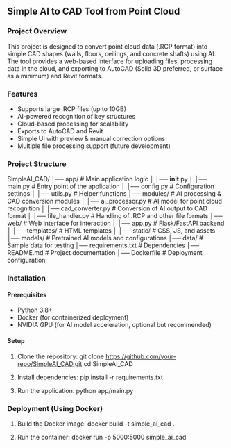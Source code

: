## Simple AI to CAD Tool from Point Cloud

### Project Overview
This project is designed to convert point cloud data (.RCP format) into simple CAD shapes (walls, floors, ceilings, and concrete shafts) using AI. The tool provides a web-based interface for uploading files, processing data in the cloud, and exporting to AutoCAD (Solid 3D preferred, or surface as a minimum) and Revit formats.

### Features
- Supports large .RCP files (up to 10GB)
- AI-powered recognition of key structures
- Cloud-based processing for scalability
- Exports to AutoCAD and Revit
- Simple UI with preview & manual correction options
- Multiple file processing support (future development)

### Project Structure

SimpleAI_CAD/
│── app/                     # Main application logic
│   │── __init__.py
│   │── main.py              # Entry point of the application
│   │── config.py            # Configuration settings
│   │── utils.py             # Helper functions
│── modules/                 # AI processing & CAD conversion modules
│   │── ai_processor.py      # AI model for point cloud recognition
│   │── cad_converter.py     # Conversion of AI output to CAD format
│   │── file_handler.py      # Handling of .RCP and other file formats
│── web/                     # Web interface for interaction
│   │── app.py               # Flask/FastAPI backend
│   │── templates/           # HTML templates
│   │── static/              # CSS, JS, and assets
│── models/                  # Pretrained AI models and configurations
│── data/                    # Sample data for testing
│── requirements.txt         # Dependencies
│── README.md                # Project documentation
│── Dockerfile               # Deployment configuration


### Installation
#### Prerequisites
- Python 3.8+
- Docker (for containerized deployment)
- NVIDIA GPU (for AI model acceleration, optional but recommended)

#### Setup
1. Clone the repository:
   git clone https://github.com/your-repo/SimpleAI_CAD.git
   cd SimpleAI_CAD
   
2. Install dependencies:
   pip install -r requirements.txt
   
3. Run the application:
   python app/main.py
   

### Deployment (Using Docker)
1. Build the Docker image:
   docker build -t simple_ai_cad .
   
2. Run the container:
   docker run -p 5000:5000 simple_ai_cad
